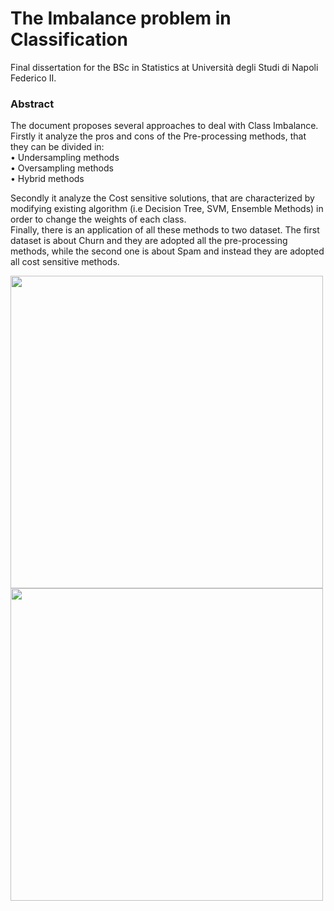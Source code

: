 # The Imbalance problem in Classification

Final dissertation for the BSc in Statistics at Università degli Studi di Napoli Federico II.

### Abstract

The document proposes several approaches to deal with Class Imbalance. Firstly it analyze the pros and cons of the Pre-processing methods, that  they can be divided in: \
• Undersampling methods \
• Oversampling methods \
• Hybrid methods 

Secondly it analyze the Cost sensitive solutions, that are characterized by modifying existing algorithm (i.e Decision Tree, SVM, Ensemble Methods) in order to change the weights of each class. \
Finally, there is an application of all these methods to two dataset. The first dataset is about Churn and they are adopted all the pre-processing methods,
while the second one is about Spam and instead they are adopted all cost sensitive methods.

<div>
    <img align="left" src="https://user-images.githubusercontent.com/103529789/176737827-9fbb47fe-101b-4efe-9df3-f24fead22bfb.png" width='500'>
    <img align='center' src="https://user-images.githubusercontent.com/103529789/176737847-51056ba2-239e-42da-b247-07af10fdb88a.png" width = '500'>
<div>
